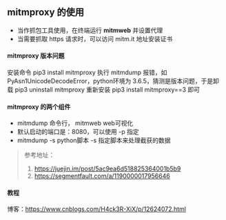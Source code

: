 ## mitmproxy 的使用
- 当作抓包工具使用，在终端运行 **mitmweb** 并设置代理
- 当需要抓取 https 请求时，可以访问 mitm.it 地址安装证书

#### mitmproxy 版本问题
安装命令 pip3 install mitmproxy  执行 mitmdump 报错，如 PyAsn1UnicodeDecodeError，python环境为 3.6.5，猜测是版本问题，于是卸载
pip3 uninstall mitmproxy 重新安装 pip3 install mitmproxy==3 即可

#### mitmproxy 的两个组件
- mitmdump 命令行， mitmweb web可视化
- 默认启动的端口是：8080，可以使用 -p 指定
- mitmdump -s python脚本   -s 指定脚本来处理截获的数据
> 参考地址：
> 1. https://juejin.im/post/5ac9ea6d518825364001b5b9
> 2. https://segmentfault.com/a/1190000017956646

#### 教程
博客：https://www.cnblogs.com/H4ck3R-XiX/p/12624072.html